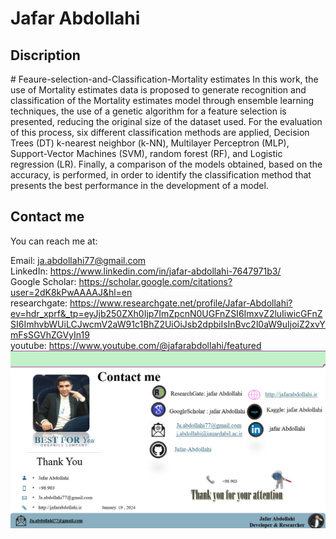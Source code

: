 


# Jafar Abdollahi

<h2> Discription </h2>
# Feaure-selection-and-Classification-Mortality estimates 
In this work, the use of Mortality estimates data is proposed to generate recognition and classification of the Mortality estimates model through ensemble learning techniques, the use of a genetic algorithm for a feature selection is presented, reducing the original size of the dataset used. For the evaluation of this process, six different classification methods are applied, Decision Trees (DT) k-nearest neighbor (k-NN), Multilayer Perceptron (MLP), Support-Vector Machines (SVM), random forest (RF), and Logistic regression (LR). Finally, a comparison of the models obtained, based on the accuracy, is performed, in order to identify the classification method that presents the best performance in the development of a model. 


<h2> Contact me </h2>
You can reach me at:

Email: ja.abdollahi77@gmail.com
<br>
LinkedIn: https://www.linkedin.com/in/jafar-abdollahi-7647971b3/
<br>
Google Scholar: https://scholar.google.com/citations?user=2dK8kPwAAAAJ&hl=en
<br>
researchgate: https://www.researchgate.net/profile/Jafar-Abdollahi?ev=hdr_xprf&_tp=eyJjb250ZXh0Ijp7ImZpcnN0UGFnZSI6ImxvZ2luIiwicGFnZSI6ImhvbWUiLCJwcmV2aW91c1BhZ2UiOiJsb2dpbiIsInBvc2l0aW9uIjoiZ2xvYmFsSGVhZGVyIn19
<br>
youtube: https://www.youtube.com/@jafarabdollahi/featured
<br>
<img src="https://github.com/Jafar-Abdollahi/cuffless-bp-master-in-python-jupyter-/blob/main/2024-07-07_19-45-22.png"> 
